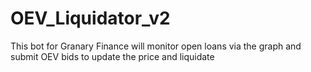 # OEV_Liquidator_v2

This bot for Granary Finance will monitor open loans via the graph and submit OEV bids to update the price and liquidate
